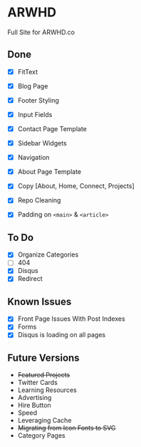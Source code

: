 ARWHD
=====

Full Site for ARWHD.co

Done
----
- [x] FitText
- [x] Blog Page
- [x] Footer Styling
- [x] Input Fields
- [x] Contact Page Template
- [x] Sidebar Widgets
- [x] Navigation
- [x] About Page Template
- [x] Copy [About, Home, Connect, Projects]
- [x] Repo Cleaning
- [x] Padding on `<main>` & `<article>`


To Do
----
- [x] Organize Categories
- [ ] 404
- [x] Disqus
- [x] Redirect

Known Issues
----
- [x] Front Page Issues With Post Indexes
- [x] Forms
- [x] Disqus is loading on all pages

Future Versions
----
* ~~Featured Projects~~
* Twitter Cards
* Learning Resources
* Advertising
* Hire Button
* Speed
* Leveraging Cache
* ~~Migrating from Icon Fonts to SVG~~
* Category Pages
